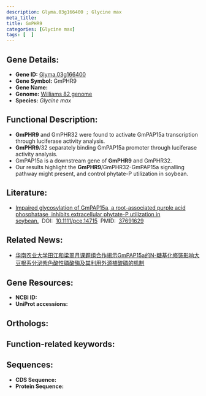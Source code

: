 ```yaml
---
description: Glyma.03g166400 ; Glycine max
meta_title:
title: GmPHR9
categories: [Glycine max]
tags: [  ]
---
```


## Gene Details:
- **Gene ID:**	[Glyma.03g166400]()
- **Gene Symbol:** GmPHR9
- **Gene Name:** 
- **Genome:** [Williams 82 genome]()
- **Species:** *Glycine max*

## Functional Description:
   - **GmPHR9** and GmPHR32 were found to activate GmPAP15a transcription through luciferase activity analysis.
   - **GmPHR9**/32 separately binding GmPAP15a promoter through luciferase activity analysis.
   - GmPAP15a is a downstream gene of **GmPHR9** and GmPHR32.
   - Our results highlight the **GmPHR9**/GmPHR32-GmPAP15a signalling pathway might present, and control phytate-P utilization in soybean.

## Literature:
   - [Impaired glycosylation of GmPAP15a, a root-associated purple acid phosphatase, inhibits extracellular phytate-P utilization in soybean.]( https://onlinelibrary.wiley.com/doi/10.1111/pce.14715)&nbsp;&nbsp;DOI:&nbsp;&nbsp;[10.1111/pce.14715](https://onlinelibrary.wiley.com/doi/10.1111/pce.14715)&nbsp;&nbsp;PMID:&nbsp;&nbsp;[37691629](https://pubmed.ncbi.nlm.nih.gov/37691629/)

## Related News:
   - [华南农业大学田江和梁翠月课题组合作揭示GmPAP15a的N-糖基化修饰影响大豆根系分泌紫色酸性磷酸酶及其利用外源植酸磷的机制](https://mp.weixin.qq.com/s?__biz=MzIyOTY2NDYyNQ==&mid=2247581328&idx=5&sn=9f7e3e8ab77668df5d3de685376c08f4&chksm=e9d82c5dbe08da001a1801e6a7d20c475b7e7105f5b20fa3fecf264e3d0b701e32b6a262e2c7&scene=27#wechat_redirect)

## Gene Resources:
- **NCBI ID:** [](https://www.ncbi.nlm.nih.gov/gene/?term=)
- **UniProt accessions:** [](https://www.uniprot.org/uniprotkb//entry)

## Orthologs:

## Function-related keywords:


## Sequences:
- **CDS Sequence:**
- **Protein Sequence:**
